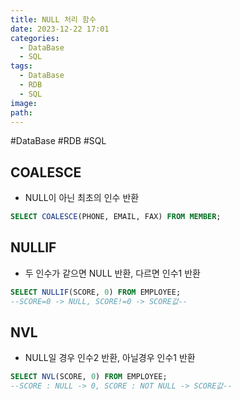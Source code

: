 ```yaml
---
title: NULL 처리 함수
date: 2023-12-22 17:01
categories:
  - DataBase
  - SQL
tags:
  - DataBase
  - RDB
  - SQL
image: 
path:
---
```

#DataBase #RDB #SQL 

## COALESCE
- NULL이 아닌 최초의 인수 반환
```sql
SELECT COALESCE(PHONE, EMAIL, FAX) FROM MEMBER;
```

## NULLIF
- 두 인수가 같으면 NULL 반환, 다르면 인수1 반환
```sql
SELECT NULLIF(SCORE, 0) FROM EMPLOYEE; 
--SCORE=0 -> NULL, SCORE!=0 -> SCORE값--
```

## NVL
- NULL일 경우 인수2 반환, 아닐경우 인수1 반환
```sql
SELECT NVL(SCORE, 0) FROM EMPLOYEE; 
--SCORE : NULL -> 0, SCORE : NOT NULL -> SCORE값--
```
